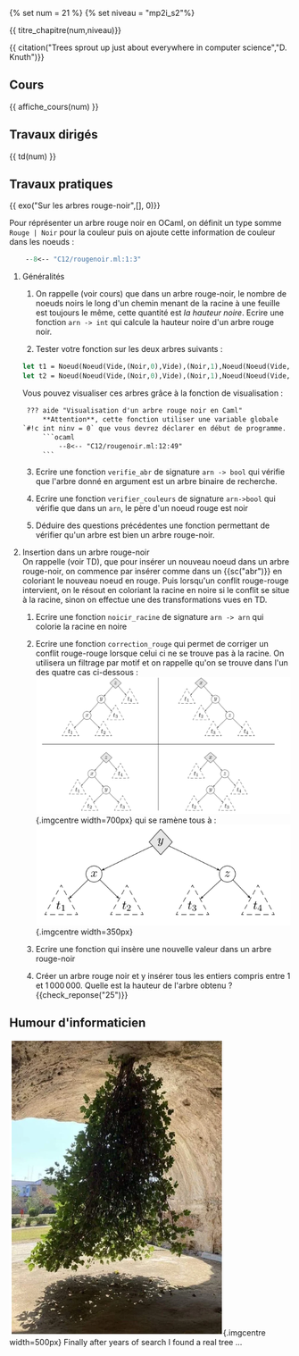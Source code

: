 {% set num = 21 %}
{% set niveau = "mp2i_s2"%}

{{ titre_chapitre(num,niveau)}}

{{ citation("Trees sprout up just about everywhere in computer science","D. Knuth")}}

## Cours

{{ affiche_cours(num) }}

## Travaux dirigés

{{ td(num) }}


## Travaux pratiques
 
{{ exo("Sur les arbres rouge-noir",[], 0)}}

Pour réprésenter un arbre rouge noir en OCaml, on définit un type somme `Rouge | Noir` pour la couleur puis on ajoute cette information de couleur dans les noeuds :

```OCaml
    --8<-- "C12/rougenoir.ml:1:3"
```

1. Généralités

    1. On rappelle (voir cours) que dans un arbre rouge-noir, le nombre de noeuds noirs le long d'un chemin menant de la racine à une feuille est toujours le même, cette quantité est  *la hauteur noire*. Ecrire une fonction `arn -> int` qui calcule la hauteur noire d'un arbre rouge noir.

    2. Tester votre fonction sur les deux arbres suivants :
    ```ocaml
    let t1 = Noeud(Noeud(Vide,(Noir,0),Vide),(Noir,1),Noeud(Noeud(Vide,(Noir,2),Vide),(Rouge,3),Noeud(Vide,(Noir,4),Noeud(Vide,(Rouge,5),Vide))))
    let t2 = Noeud(Noeud(Vide,(Noir,0),Vide),(Noir,1),Noeud(Noeud(Vide,(Noir,2),Vide),(Rouge,3),Noeud(Vide,(Noir,4),Noeud(Vide,(Rouge,5),Noeud(Vide,(Noir,6),Vide)))))
    ```
    Vous pouvez visualiser ces arbres grâce à la fonction de visualisation :

        ??? aide "Visualisation d'un arbre rouge noir en Caml"
            **Attention**, cette fonction utiliser une variable globale `#!c int ninv = 0` que vous devrez déclarer en début de programme.
            ```ocaml
                --8<-- "C12/rougenoir.ml:12:49"
            ```

    3. Ecrire une fonction `verifie_abr` de signature `arn -> bool` qui vérifie que l'arbre donné en argument est un arbre binaire de recherche.

    4. Ecrire une fonction `verifier_couleurs` de signature `arn->bool` qui vérifie que dans un `arn`, le père d'un noeud rouge est noir

    5. Déduire des questions précédentes une fonction permettant de vérifier qu'un arbre est bien un arbre rouge-noir.

2. Insertion dans un arbre rouge-noir  
On rappelle (voir TD), que pour insérer un nouveau noeud dans un arbre rouge-noir, on commence par insérer comme dans un {{sc("abr")}} en coloriant le nouveau noeud en rouge. Puis lorsqu'un conflit rouge-rouge intervient, on le résout en coloriant la racine en noire si le conflit se situe à la racine, sinon on effectue une des transformations vues en TD.

    1. Ecrire une fonction `noicir_racine` de signature `arn -> arn` qui colorie la racine en noire

    2. Ecrire une fonction `correction_rouge` qui permet de corriger un conflit rouge-rouge lorsque celui ci ne se trouve pas à la racine. On utilisera un filtrage par motif et on rappelle qu'on se trouve dans l'un des quatre cas ci-dessous :  
    ![4cas](./Images/C12/cas.png){.imgcentre width=700px} 
    qui se ramène tous à :
    ![4cas](./Images/C12/eq.png){.imgcentre width=350px}

    3. Ecrire une fonction qui insère une nouvelle valeur dans un arbre rouge-noir

    4. Créer un arbre rouge noir et y insérer tous les entiers compris entre 1 et $1\,000\,000$. Quelle est la hauteur de l'arbre obtenu ? {{check_reponse("25")}}

## Humour d'informaticien

![tree](./Images/C12/real_tree.png){.imgcentre width=500px}
Finally after years of search I found a real tree ... 